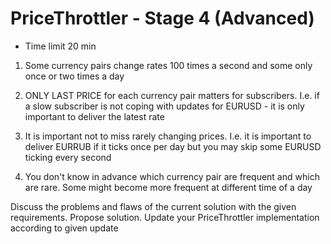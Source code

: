 # PriceThrottler - Stage 4 (Advanced)

- Time limit 20 min

1. Some currency pairs change rates 100 times a second and some only once or two times a day

2. ONLY LAST PRICE for each currency pair matters for subscribers. I.e. if a slow subscriber is not coping with updates for EURUSD - it is only important to deliver the latest rate

3. It is important not to miss rarely changing prices. I.e. it is important to deliver EURRUB if it ticks once per day but you may skip some EURUSD ticking every second

4. You don't know in advance which currency pair are frequent and which are rare. Some might become more frequent at different time of a day

Discuss the problems and flaws of the current solution with the given requirements. Propose solution. Update your PriceThrottler implementation according to given update

